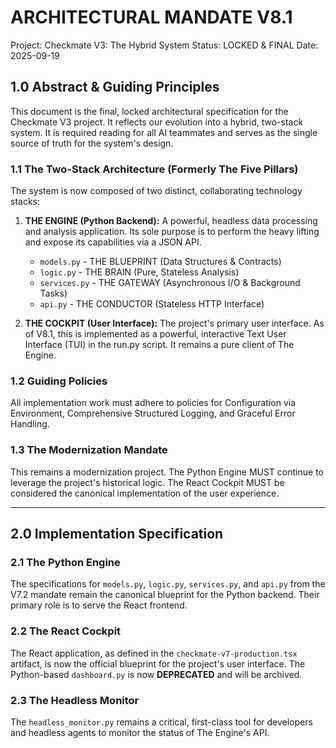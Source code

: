 # ARCHITECTURAL MANDATE V8.1
Project: Checkmate V3: The Hybrid System
Status: LOCKED & FINAL
Date: 2025-09-19

## 1.0 Abstract & Guiding Principles

This document is the final, locked architectural specification for the Checkmate V3 project. It reflects our evolution into a hybrid, two-stack system. It is required reading for all AI teammates and serves as the single source of truth for the system's design.

### 1.1 The Two-Stack Architecture (Formerly The Five Pillars)

The system is now composed of two distinct, collaborating technology stacks:

1.  **THE ENGINE (Python Backend):** A powerful, headless data processing and analysis application. Its sole purpose is to perform the heavy lifting and expose its capabilities via a JSON API.
    *   `models.py` - THE BLUEPRINT (Data Structures & Contracts)
    *   `logic.py` - THE BRAIN (Pure, Stateless Analysis)
    *   `services.py` - THE GATEWAY (Asynchronous I/O & Background Tasks)
    *   `api.py` - THE CONDUCTOR (Stateless HTTP Interface)

2.  **THE COCKPIT (User Interface):** The project's primary user interface. As of V8.1, this is implemented as a powerful, interactive Text User Interface (TUI) in the run.py script. It remains a pure client of The Engine.

### 1.2 Guiding Policies

All implementation work must adhere to policies for Configuration via Environment, Comprehensive Structured Logging, and Graceful Error Handling.

### 1.3 The Modernization Mandate

This remains a modernization project. The Python Engine MUST continue to leverage the project's historical logic. The React Cockpit MUST be considered the canonical implementation of the user experience.

---

## 2.0 Implementation Specification

### 2.1 The Python Engine

The specifications for `models.py`, `logic.py`, `services.py`, and `api.py` from the V7.2 mandate remain the canonical blueprint for the Python backend. Their primary role is to serve the React frontend.

### 2.2 The React Cockpit

The React application, as defined in the `checkmate-v7-production.tsx` artifact, is now the official blueprint for the project's user interface. The Python-based `dashboard.py` is now **DEPRECATED** and will be archived.

### 2.3 The Headless Monitor

The `headless_monitor.py` remains a critical, first-class tool for developers and headless agents to monitor the status of The Engine's API.

